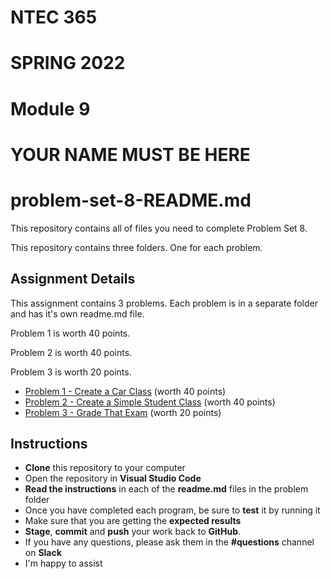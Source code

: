 # NTEC 365
# SPRING 2022
# Module 9
# YOUR NAME MUST BE HERE
# problem-set-8-README.md

This repository contains all of files you need to complete Problem Set 8.

This repository contains three folders. One for each problem.

## Assignment Details

This assignment contains 3 problems. Each problem is in a separate folder and has it's own readme.md file.

Problem 1 is worth 40 points.

Problem 2 is worth 40 points.

Problem 3 is worth 20 points.

- [Problem 1 - Create a Car Class](https://github.com/belgort-clark/ctec-121-1a-problem-set-8/tree/master/problem01) (worth 40 points)
- [Problem 2 - Create a Simple Student Class](https://github.com/belgort-clark/ctec-121-1a-problem-set-8/tree/master/problem02) (worth 40 points)
- [Problem 3 - Grade That Exam](https://github.com/belgort-clark/ctec-121-1a-problem-set-8/tree/master/problem03) (worth 20 points)

## Instructions

- **Clone** this repository to your computer
- Open the repository in **Visual Studio Code**
- **Read the instructions** in each of the **readme.md** files in the problem folder
- Once you have completed each program, be sure to **test** it by running it
- Make sure that you are getting the **expected results**
- **Stage**, **commit** and **push** your work back to **GitHub**.
- If you have any questions, please ask them in the **#questions** channel on **Slack**
- I'm happy to assist